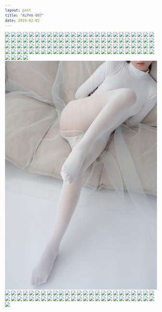 ```yaml
---
layout: post
title: "ALPHA-007"
date: 2019-02-02
---
```



![](https://raw.githubusercontent.com/congcongjoy/ModelSpace/master/森萝财团/ALPHA/ALPHA-007/honghuatu.net(1).jpg)
![](https://raw.githubusercontent.com/congcongjoy/ModelSpace/master/森萝财团/ALPHA/ALPHA-007/honghuatu.net(2).jpg)
![](https://raw.githubusercontent.com/congcongjoy/ModelSpace/master/森萝财团/ALPHA/ALPHA-007/honghuatu.net(3).jpg)
![](https://raw.githubusercontent.com/congcongjoy/ModelSpace/master/森萝财团/ALPHA/ALPHA-007/honghuatu.net(4).jpg)
![](https://raw.githubusercontent.com/congcongjoy/ModelSpace/master/森萝财团/ALPHA/ALPHA-007/honghuatu.net(5).jpg)
![](https://raw.githubusercontent.com/congcongjoy/ModelSpace/master/森萝财团/ALPHA/ALPHA-007/honghuatu.net(6).jpg)
![](https://raw.githubusercontent.com/congcongjoy/ModelSpace/master/森萝财团/ALPHA/ALPHA-007/honghuatu.net(7).jpg)
![](https://raw.githubusercontent.com/congcongjoy/ModelSpace/master/森萝财团/ALPHA/ALPHA-007/honghuatu.net(8).jpg)
![](https://raw.githubusercontent.com/congcongjoy/ModelSpace/master/森萝财团/ALPHA/ALPHA-007/honghuatu.net(9).jpg)
![](https://raw.githubusercontent.com/congcongjoy/ModelSpace/master/森萝财团/ALPHA/ALPHA-007/honghuatu.net(10).jpg)
![](https://raw.githubusercontent.com/congcongjoy/ModelSpace/master/森萝财团/ALPHA/ALPHA-007/honghuatu.net(11).jpg)
![](https://raw.githubusercontent.com/congcongjoy/ModelSpace/master/森萝财团/ALPHA/ALPHA-007/honghuatu.net(12).jpg)
![](https://raw.githubusercontent.com/congcongjoy/ModelSpace/master/森萝财团/ALPHA/ALPHA-007/honghuatu.net(13).jpg)
![](https://raw.githubusercontent.com/congcongjoy/ModelSpace/master/森萝财团/ALPHA/ALPHA-007/honghuatu.net(14).jpg)
![](https://raw.githubusercontent.com/congcongjoy/ModelSpace/master/森萝财团/ALPHA/ALPHA-007/honghuatu.net(15).jpg)
![](https://raw.githubusercontent.com/congcongjoy/ModelSpace/master/森萝财团/ALPHA/ALPHA-007/honghuatu.net(16).jpg)
![](https://raw.githubusercontent.com/congcongjoy/ModelSpace/master/森萝财团/ALPHA/ALPHA-007/honghuatu.net(17).jpg)
![](https://raw.githubusercontent.com/congcongjoy/ModelSpace/master/森萝财团/ALPHA/ALPHA-007/honghuatu.net(18).jpg)
![](https://raw.githubusercontent.com/congcongjoy/ModelSpace/master/森萝财团/ALPHA/ALPHA-007/honghuatu.net(19).jpg)
![](https://raw.githubusercontent.com/congcongjoy/ModelSpace/master/森萝财团/ALPHA/ALPHA-007/honghuatu.net(20).jpg)
![](https://raw.githubusercontent.com/congcongjoy/ModelSpace/master/森萝财团/ALPHA/ALPHA-007/honghuatu.net(21).jpg)
![](https://raw.githubusercontent.com/congcongjoy/ModelSpace/master/森萝财团/ALPHA/ALPHA-007/honghuatu.net(22).jpg)
![](https://raw.githubusercontent.com/congcongjoy/ModelSpace/master/森萝财团/ALPHA/ALPHA-007/honghuatu.net(23).jpg)
![](https://raw.githubusercontent.com/congcongjoy/ModelSpace/master/森萝财团/ALPHA/ALPHA-007/honghuatu.net(24).jpg)
![](https://raw.githubusercontent.com/congcongjoy/ModelSpace/master/森萝财团/ALPHA/ALPHA-007/honghuatu.net(25).jpg)
![](https://raw.githubusercontent.com/congcongjoy/ModelSpace/master/森萝财团/ALPHA/ALPHA-007/honghuatu.net(26).jpg)
![](https://raw.githubusercontent.com/congcongjoy/ModelSpace/master/森萝财团/ALPHA/ALPHA-007/honghuatu.net(27).jpg)
![](https://raw.githubusercontent.com/congcongjoy/ModelSpace/master/森萝财团/ALPHA/ALPHA-007/honghuatu.net(28).jpg)
![](https://raw.githubusercontent.com/congcongjoy/ModelSpace/master/森萝财团/ALPHA/ALPHA-007/honghuatu.net(29).jpg)
![](https://raw.githubusercontent.com/congcongjoy/ModelSpace/master/森萝财团/ALPHA/ALPHA-007/honghuatu.net(30).jpg)
![](https://raw.githubusercontent.com/congcongjoy/ModelSpace/master/森萝财团/ALPHA/ALPHA-007/honghuatu.net(31).jpg)
![](https://raw.githubusercontent.com/congcongjoy/ModelSpace/master/森萝财团/ALPHA/ALPHA-007/honghuatu.net(32).jpg)
![](https://raw.githubusercontent.com/congcongjoy/ModelSpace/master/森萝财团/ALPHA/ALPHA-007/honghuatu.net(33).jpg)
![](https://raw.githubusercontent.com/congcongjoy/ModelSpace/master/森萝财团/ALPHA/ALPHA-007/honghuatu.net(34).jpg)
![](https://raw.githubusercontent.com/congcongjoy/ModelSpace/master/森萝财团/ALPHA/ALPHA-007/honghuatu.net(35).jpg)
![](https://raw.githubusercontent.com/congcongjoy/ModelSpace/master/森萝财团/ALPHA/ALPHA-007/honghuatu.net(36).jpg)
![](https://raw.githubusercontent.com/congcongjoy/ModelSpace/master/森萝财团/ALPHA/ALPHA-007/honghuatu.net(37).jpg)
![](https://raw.githubusercontent.com/congcongjoy/ModelSpace/master/森萝财团/ALPHA/ALPHA-007/honghuatu.net(38).jpg)
![](https://raw.githubusercontent.com/congcongjoy/ModelSpace/master/森萝财团/ALPHA/ALPHA-007/honghuatu.net(39).jpg)
![](https://raw.githubusercontent.com/congcongjoy/ModelSpace/master/森萝财团/ALPHA/ALPHA-007/honghuatu.net(40).jpg)
![](https://raw.githubusercontent.com/congcongjoy/ModelSpace/master/森萝财团/ALPHA/ALPHA-007/honghuatu.net(41).jpg)
![](https://raw.githubusercontent.com/congcongjoy/ModelSpace/master/森萝财团/ALPHA/ALPHA-007/honghuatu.net(42).jpg)
![](https://raw.githubusercontent.com/congcongjoy/ModelSpace/master/森萝财团/ALPHA/ALPHA-007/honghuatu.net(43).jpg)
![](https://raw.githubusercontent.com/congcongjoy/ModelSpace/master/森萝财团/ALPHA/ALPHA-007/honghuatu.net(44).jpg)
![](https://raw.githubusercontent.com/congcongjoy/ModelSpace/master/森萝财团/ALPHA/ALPHA-007/honghuatu.net(45).jpg)
![](https://raw.githubusercontent.com/congcongjoy/ModelSpace/master/森萝财团/ALPHA/ALPHA-007/honghuatu.net(46).jpg)
![](https://raw.githubusercontent.com/congcongjoy/ModelSpace/master/森萝财团/ALPHA/ALPHA-007/honghuatu.net(47).jpg)
![](https://raw.githubusercontent.com/congcongjoy/ModelSpace/master/森萝财团/ALPHA/ALPHA-007/honghuatu.net(48).jpg)
![](https://raw.githubusercontent.com/congcongjoy/ModelSpace/master/森萝财团/ALPHA/ALPHA-007/honghuatu.net(49).jpg)
![](https://raw.githubusercontent.com/congcongjoy/ModelSpace/master/森萝财团/ALPHA/ALPHA-007/honghuatu.net(50).jpg)
![](https://raw.githubusercontent.com/congcongjoy/ModelSpace/master/森萝财团/ALPHA/ALPHA-007/honghuatu.net(51).jpg)
![](https://raw.githubusercontent.com/congcongjoy/ModelSpace/master/森萝财团/ALPHA/ALPHA-007/honghuatu.net(52).jpg)
![](https://raw.githubusercontent.com/congcongjoy/ModelSpace/master/森萝财团/ALPHA/ALPHA-007/honghuatu.net(53).jpg)
![](https://raw.githubusercontent.com/congcongjoy/ModelSpace/master/森萝财团/ALPHA/ALPHA-007/honghuatu.net(54).jpg)
![](https://raw.githubusercontent.com/congcongjoy/ModelSpace/master/森萝财团/ALPHA/ALPHA-007/honghuatu.net(55).jpg)
![](https://raw.githubusercontent.com/congcongjoy/ModelSpace/master/森萝财团/ALPHA/ALPHA-007/honghuatu.net(56).jpg)
![](https://raw.githubusercontent.com/congcongjoy/ModelSpace/master/森萝财团/ALPHA/ALPHA-007/honghuatu.net(57).jpg)
![](https://raw.githubusercontent.com/congcongjoy/ModelSpace/master/森萝财团/ALPHA/ALPHA-007/honghuatu.net(58).jpg)
![](https://raw.githubusercontent.com/congcongjoy/ModelSpace/master/森萝财团/ALPHA/ALPHA-007/honghuatu.net(59).jpg)
![](https://raw.githubusercontent.com/congcongjoy/ModelSpace/master/森萝财团/ALPHA/ALPHA-007/honghuatu.net(60).jpg)
![](https://raw.githubusercontent.com/congcongjoy/ModelSpace/master/森萝财团/ALPHA/ALPHA-007/honghuatu.net(61).jpg)
![](https://raw.githubusercontent.com/congcongjoy/ModelSpace/master/森萝财团/ALPHA/ALPHA-007/honghuatu.net(62).jpg)
![](https://raw.githubusercontent.com/congcongjoy/ModelSpace/master/森萝财团/ALPHA/ALPHA-007/honghuatu.net(63).jpg)
![](https://raw.githubusercontent.com/congcongjoy/ModelSpace/master/森萝财团/ALPHA/ALPHA-007/honghuatu.net(64).jpg)
![](https://raw.githubusercontent.com/congcongjoy/ModelSpace/master/森萝财团/ALPHA/ALPHA-007/honghuatu.net(65).jpg)
![](https://raw.githubusercontent.com/congcongjoy/ModelSpace/master/森萝财团/ALPHA/ALPHA-007/honghuatu.net(66).jpg)
![](https://raw.githubusercontent.com/congcongjoy/ModelSpace/master/森萝财团/ALPHA/ALPHA-007/honghuatu.net(67).jpg)
![](https://raw.githubusercontent.com/congcongjoy/ModelSpace/master/森萝财团/ALPHA/ALPHA-007/honghuatu.net(68).jpg)
![](https://raw.githubusercontent.com/congcongjoy/ModelSpace/master/森萝财团/ALPHA/ALPHA-007/honghuatu.net(69).jpg)
![](https://raw.githubusercontent.com/congcongjoy/ModelSpace/master/森萝财团/ALPHA/ALPHA-007/honghuatu.net(70).jpg)
![](https://raw.githubusercontent.com/congcongjoy/ModelSpace/master/森萝财团/ALPHA/ALPHA-007/honghuatu.net(71).jpg)
![](https://raw.githubusercontent.com/congcongjoy/ModelSpace/master/森萝财团/ALPHA/ALPHA-007/honghuatu.net(72).jpg)
![](https://raw.githubusercontent.com/congcongjoy/ModelSpace/master/森萝财团/ALPHA/ALPHA-007/honghuatu.net(73).jpg)
![](https://raw.githubusercontent.com/congcongjoy/ModelSpace/master/森萝财团/ALPHA/ALPHA-007/honghuatu.net(74).jpg)
![](https://raw.githubusercontent.com/congcongjoy/ModelSpace/master/森萝财团/ALPHA/ALPHA-007/honghuatu.net(75).jpg)
![](https://raw.githubusercontent.com/congcongjoy/ModelSpace/master/森萝财团/ALPHA/ALPHA-007/honghuatu.net(76).jpg)
![](https://raw.githubusercontent.com/congcongjoy/ModelSpace/master/森萝财团/ALPHA/ALPHA-007/honghuatu.net(77).jpg)
![](https://raw.githubusercontent.com/congcongjoy/ModelSpace/master/森萝财团/ALPHA/ALPHA-007/honghuatu.net(78).jpg)
![](https://raw.githubusercontent.com/congcongjoy/ModelSpace/master/森萝财团/ALPHA/ALPHA-007/honghuatu.net(79).jpg)
![](https://raw.githubusercontent.com/congcongjoy/ModelSpace/master/森萝财团/ALPHA/ALPHA-007/honghuatu.net(80).jpg)
![](https://raw.githubusercontent.com/congcongjoy/ModelSpace/master/森萝财团/ALPHA/ALPHA-007/honghuatu.net(81).jpg)
![](https://raw.githubusercontent.com/congcongjoy/ModelSpace/master/森萝财团/ALPHA/ALPHA-007/honghuatu.net(82).jpg)
![](https://raw.githubusercontent.com/congcongjoy/ModelSpace/master/森萝财团/ALPHA/ALPHA-007/honghuatu.net(83).jpg)
![](https://raw.githubusercontent.com/congcongjoy/ModelSpace/master/森萝财团/ALPHA/ALPHA-007/honghuatu.net(84).jpg)
![](https://raw.githubusercontent.com/congcongjoy/ModelSpace/master/森萝财团/ALPHA/ALPHA-007/honghuatu.net(85).jpg)
![](https://raw.githubusercontent.com/congcongjoy/ModelSpace/master/森萝财团/ALPHA/ALPHA-007/honghuatu.net(86).jpg)
![](https://raw.githubusercontent.com/congcongjoy/ModelSpace/master/森萝财团/ALPHA/ALPHA-007/honghuatu.net(87).jpg)
![](https://raw.githubusercontent.com/congcongjoy/ModelSpace/master/森萝财团/ALPHA/ALPHA-007/honghuatu.net(88).jpg)
![](https://raw.githubusercontent.com/congcongjoy/ModelSpace/master/森萝财团/ALPHA/ALPHA-007/honghuatu.net(89).jpg)
![](https://raw.githubusercontent.com/congcongjoy/ModelSpace/master/森萝财团/ALPHA/ALPHA-007/honghuatu.net(90).jpg)
![](https://raw.githubusercontent.com/congcongjoy/ModelSpace/master/森萝财团/ALPHA/ALPHA-007/honghuatu.net(91).jpg)
![](https://raw.githubusercontent.com/congcongjoy/ModelSpace/master/森萝财团/ALPHA/ALPHA-007/honghuatu.net(92).jpg)
![](https://raw.githubusercontent.com/congcongjoy/ModelSpace/master/森萝财团/ALPHA/ALPHA-007/honghuatu.net(93).jpg)
![](https://raw.githubusercontent.com/congcongjoy/ModelSpace/master/森萝财团/ALPHA/ALPHA-007/honghuatu.net(94).jpg)
![](https://raw.githubusercontent.com/congcongjoy/ModelSpace/master/森萝财团/ALPHA/ALPHA-007/honghuatu.net(95).jpg)
![](https://raw.githubusercontent.com/congcongjoy/ModelSpace/master/森萝财团/ALPHA/ALPHA-007/honghuatu.net(96).jpg)
![](https://raw.githubusercontent.com/congcongjoy/ModelSpace/master/森萝财团/ALPHA/ALPHA-007/honghuatu.net(97).jpg)
![](https://raw.githubusercontent.com/congcongjoy/ModelSpace/master/森萝财团/ALPHA/ALPHA-007/honghuatu.net(98).jpg)
![](https://raw.githubusercontent.com/congcongjoy/ModelSpace/master/森萝财团/ALPHA/ALPHA-007/honghuatu.net(99).jpg)
![](https://raw.githubusercontent.com/congcongjoy/ModelSpace/master/森萝财团/ALPHA/ALPHA-007/honghuatu.net(100).jpg)
![](https://raw.githubusercontent.com/congcongjoy/ModelSpace/master/森萝财团/ALPHA/ALPHA-007/honghuatu.net(101).jpg)
![](https://raw.githubusercontent.com/congcongjoy/ModelSpace/master/森萝财团/ALPHA/ALPHA-007/honghuatu.net(102).jpg)
![](https://raw.githubusercontent.com/congcongjoy/ModelSpace/master/森萝财团/ALPHA/ALPHA-007/honghuatu.net(103).jpg)
![](https://raw.githubusercontent.com/congcongjoy/ModelSpace/master/森萝财团/ALPHA/ALPHA-007/honghuatu.net(104).jpg)
![](https://raw.githubusercontent.com/congcongjoy/ModelSpace/master/森萝财团/ALPHA/ALPHA-007/honghuatu.net(105).jpg)
![](https://raw.githubusercontent.com/congcongjoy/ModelSpace/master/森萝财团/ALPHA/ALPHA-007/honghuatu.net(106).jpg)
![](https://raw.githubusercontent.com/congcongjoy/ModelSpace/master/森萝财团/ALPHA/ALPHA-007/honghuatu.net(107).jpg)
![](https://raw.githubusercontent.com/congcongjoy/ModelSpace/master/森萝财团/ALPHA/ALPHA-007/honghuatu.net(108).jpg)
![](https://raw.githubusercontent.com/congcongjoy/ModelSpace/master/森萝财团/ALPHA/ALPHA-007/honghuatu.net(109).jpg)
![](https://raw.githubusercontent.com/congcongjoy/ModelSpace/master/森萝财团/ALPHA/ALPHA-007/honghuatu.net(110).jpg)
![](https://raw.githubusercontent.com/congcongjoy/ModelSpace/master/森萝财团/ALPHA/ALPHA-007/honghuatu.net(111).jpg)
![](https://raw.githubusercontent.com/congcongjoy/ModelSpace/master/森萝财团/ALPHA/ALPHA-007/honghuatu.net(112).jpg)
![](https://raw.githubusercontent.com/congcongjoy/ModelSpace/master/森萝财团/ALPHA/ALPHA-007/honghuatu.net(113).jpg)
![](https://raw.githubusercontent.com/congcongjoy/ModelSpace/master/森萝财团/ALPHA/ALPHA-007/honghuatu.net(114).jpg)
![](https://raw.githubusercontent.com/congcongjoy/ModelSpace/master/森萝财团/ALPHA/ALPHA-007/honghuatu.net(115).jpg)
![](https://raw.githubusercontent.com/congcongjoy/ModelSpace/master/森萝财团/ALPHA/ALPHA-007/honghuatu.net(116).jpg)
![](https://raw.githubusercontent.com/congcongjoy/ModelSpace/master/森萝财团/ALPHA/ALPHA-007/honghuatu.net(117).jpg)
![](https://raw.githubusercontent.com/congcongjoy/ModelSpace/master/森萝财团/ALPHA/ALPHA-007/honghuatu.net(118).jpg)
![](https://raw.githubusercontent.com/congcongjoy/ModelSpace/master/森萝财团/ALPHA/ALPHA-007/honghuatu.net(119).jpg)
![](https://raw.githubusercontent.com/congcongjoy/ModelSpace/master/森萝财团/ALPHA/ALPHA-007/honghuatu.net(120).jpg)
![](https://raw.githubusercontent.com/congcongjoy/ModelSpace/master/森萝财团/ALPHA/ALPHA-007/honghuatu.net(121).jpg)
![](https://raw.githubusercontent.com/congcongjoy/ModelSpace/master/森萝财团/ALPHA/ALPHA-007/honghuatu.net(122).jpg)
![](https://raw.githubusercontent.com/congcongjoy/ModelSpace/master/森萝财团/ALPHA/ALPHA-007/honghuatu.net(123).jpg)
![](https://raw.githubusercontent.com/congcongjoy/ModelSpace/master/森萝财团/ALPHA/ALPHA-007/honghuatu.net(124).jpg)
![](https://raw.githubusercontent.com/congcongjoy/ModelSpace/master/森萝财团/ALPHA/ALPHA-007/honghuatu.net(125).jpg)
![](https://raw.githubusercontent.com/congcongjoy/ModelSpace/master/森萝财团/ALPHA/ALPHA-007/honghuatu.net(126).jpg)
![](https://raw.githubusercontent.com/congcongjoy/ModelSpace/master/森萝财团/ALPHA/ALPHA-007/honghuatu.net(127).jpg)
![](https://raw.githubusercontent.com/congcongjoy/ModelSpace/master/森萝财团/ALPHA/ALPHA-007/honghuatu.net(128).jpg)
![](https://raw.githubusercontent.com/congcongjoy/ModelSpace/master/森萝财团/ALPHA/ALPHA-007/honghuatu.net(129).jpg)
![](https://raw.githubusercontent.com/congcongjoy/ModelSpace/master/森萝财团/ALPHA/ALPHA-007/honghuatu.net(130).jpg)
![](https://raw.githubusercontent.com/congcongjoy/ModelSpace/master/森萝财团/ALPHA/ALPHA-007/honghuatu.net(131).jpg)
![](https://raw.githubusercontent.com/congcongjoy/ModelSpace/master/森萝财团/ALPHA/ALPHA-007/honghuatu.net(132).jpg)
![](https://raw.githubusercontent.com/congcongjoy/ModelSpace/master/森萝财团/ALPHA/ALPHA-007/honghuatu.net(133).jpg)
![](https://raw.githubusercontent.com/congcongjoy/ModelSpace/master/森萝财团/ALPHA/ALPHA-007/honghuatu.net(134).jpg)
![](https://raw.githubusercontent.com/congcongjoy/ModelSpace/master/森萝财团/ALPHA/ALPHA-007/honghuatu.net(135).jpg)
![](https://raw.githubusercontent.com/congcongjoy/ModelSpace/master/森萝财团/ALPHA/ALPHA-007/honghuatu.net(136).jpg)
![](https://raw.githubusercontent.com/congcongjoy/ModelSpace/master/森萝财团/ALPHA/ALPHA-007/honghuatu.net(137).jpg)
![](https://raw.githubusercontent.com/congcongjoy/ModelSpace/master/森萝财团/ALPHA/ALPHA-007/honghuatu.net(138).jpg)
![](https://raw.githubusercontent.com/congcongjoy/ModelSpace/master/森萝财团/ALPHA/ALPHA-007/honghuatu.net(139).jpg)
![](https://raw.githubusercontent.com/congcongjoy/ModelSpace/master/森萝财团/ALPHA/ALPHA-007/honghuatu.net(140).jpg)
![](https://raw.githubusercontent.com/congcongjoy/ModelSpace/master/森萝财团/ALPHA/ALPHA-007/honghuatu.net(141).jpg)
![](https://raw.githubusercontent.com/congcongjoy/ModelSpace/master/森萝财团/ALPHA/ALPHA-007/honghuatu.net(142).jpg)
![](https://raw.githubusercontent.com/congcongjoy/ModelSpace/master/森萝财团/ALPHA/ALPHA-007/honghuatu.net(143).jpg)
![](https://raw.githubusercontent.com/congcongjoy/ModelSpace/master/森萝财团/ALPHA/ALPHA-007/honghuatu.net(144).jpg)
![](https://raw.githubusercontent.com/congcongjoy/ModelSpace/master/森萝财团/ALPHA/ALPHA-007/honghuatu.net(145).jpg)
![](https://raw.githubusercontent.com/congcongjoy/ModelSpace/master/森萝财团/ALPHA/ALPHA-007/honghuatu.net(146).jpg)
![](https://raw.githubusercontent.com/congcongjoy/ModelSpace/master/森萝财团/ALPHA/ALPHA-007/honghuatu.net(147).jpg)
![](https://raw.githubusercontent.com/congcongjoy/ModelSpace/master/森萝财团/ALPHA/ALPHA-007/honghuatu.net(148).jpg)
![](https://raw.githubusercontent.com/congcongjoy/ModelSpace/master/森萝财团/ALPHA/ALPHA-007/honghuatu.net(149).jpg)
![](https://raw.githubusercontent.com/congcongjoy/ModelSpace/master/森萝财团/ALPHA/ALPHA-007/honghuatu.net(150).jpg)
![](https://raw.githubusercontent.com/congcongjoy/ModelSpace/master/森萝财团/ALPHA/ALPHA-007/honghuatu.net(151).jpg)
![](https://raw.githubusercontent.com/congcongjoy/ModelSpace/master/森萝财团/ALPHA/ALPHA-007/honghuatu.net(152).jpg)
![](https://raw.githubusercontent.com/congcongjoy/ModelSpace/master/森萝财团/ALPHA/ALPHA-007/honghuatu.net(153).jpg)
![](https://raw.githubusercontent.com/congcongjoy/ModelSpace/master/森萝财团/ALPHA/ALPHA-007/honghuatu.net(154).jpg)
![](https://raw.githubusercontent.com/congcongjoy/ModelSpace/master/森萝财团/ALPHA/ALPHA-007/honghuatu.net(155).jpg)
![](https://raw.githubusercontent.com/congcongjoy/ModelSpace/master/森萝财团/ALPHA/ALPHA-007/honghuatu.net(156).jpg)
